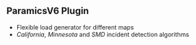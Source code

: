 ## ParamicsV6 Plugin

* Flexible load generator for different maps
* _California_, _Minnesota_ and _SMD_ incident detection algorithms